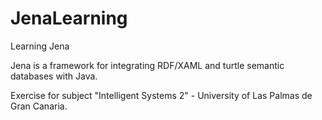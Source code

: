 # JenaLearning
Learning Jena 

Jena is a framework for integrating RDF/XAML and turtle semantic databases with Java.

Exercise  for subject "Intelligent Systems 2" - University of Las Palmas de Gran Canaria.
